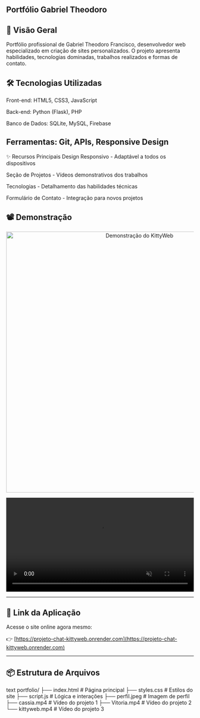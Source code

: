 Portfólio Gabriel Theodoro
-----------

📌 Visão Geral
---------
Portfólio profissional de Gabriel Theodoro Francisco, desenvolvedor web especializado em criação de sites personalizados. O projeto apresenta habilidades, tecnologias dominadas, trabalhos realizados e formas de contato.

🛠 Tecnologias Utilizadas
------
Front-end: HTML5, CSS3, JavaScript

Back-end: Python (Flask), PHP

Banco de Dados: SQLite, MySQL, Firebase

Ferramentas: Git, APIs, Responsive Design
------
✨ Recursos Principais
Design Responsivo - Adaptável a todos os dispositivos

Seção de Projetos - Vídeos demonstrativos dos trabalhos

Tecnologias - Detalhamento das habilidades técnicas

Formulário de Contato - Integração para novos projetos

## 📽 Demonstração
<p align="center">
  <img src="video/kittyweb.gif" alt="Demonstração do KittyWeb" width="700"/>
</p>


<p align="center">
  <video src="video/kittyweb.mp4" autoplay muted playsinline width="100%">
    Seu navegador não suporta a tag de vídeo HTML5.
  </video>
</p>


---

## 🔗 Link da Aplicação

Acesse o site online agora mesmo:

👉 [https://projeto-chat-kittyweb.onrender.com](https://projeto-chat-kittyweb.onrender.com)

---
📦 Estrutura de Arquivos
--------
text
portfolio/
├── index.html          # Página principal
├── styles.css          # Estilos do site
├── script.js           # Lógica e interações
├── perfil.jpeg         # Imagem de perfil
├── cassia.mp4          # Vídeo do projeto 1
├── Vitoria.mp4         # Vídeo do projeto 2
└── kittyweb.mp4        # Vídeo do projeto 3
